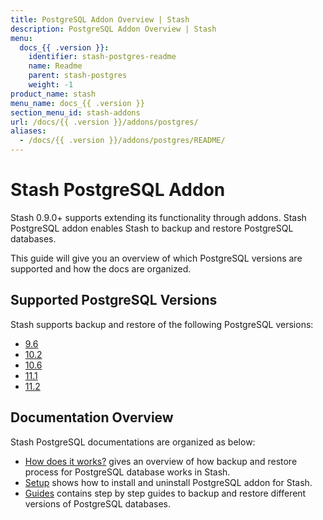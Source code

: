 ```yaml
---
title: PostgreSQL Addon Overview | Stash
description: PostgreSQL Addon Overview | Stash
menu:
  docs_{{ .version }}:
    identifier: stash-postgres-readme
    name: Readme
    parent: stash-postgres
    weight: -1
product_name: stash
menu_name: docs_{{ .version }}
section_menu_id: stash-addons
url: /docs/{{ .version }}/addons/postgres/
aliases:
  - /docs/{{ .version }}/addons/postgres/README/
---
```


# Stash PostgreSQL Addon

Stash 0.9.0+ supports extending its functionality through addons. Stash PostgreSQL addon enables Stash to backup and restore PostgreSQL databases.

This guide will give you an overview of which PostgreSQL versions are supported and how the docs are organized.

## Supported PostgreSQL Versions

Stash supports backup and restore of the following PostgreSQL versions:

- [9.6](/docs/addons/postgres/guides/9.6/standalone.md)
- [10.2](/docs/addons/postgres/guides/10.2/standalone.md)
- [10.6](/docs/addons/postgres/guides/10.6/standalone.md)
- [11.1](/docs/addons/postgres/guides/11.1/standalone.md)
- [11.2](/docs/addons/postgres/guides/11.2/standalone.md)

## Documentation Overview

Stash PostgreSQL documentations are organized as below:

- [How does it works?](/docs/addons/postgres/overview.md) gives an overview of how backup and restore process for PostgreSQL database works in Stash.
- [Setup](/docs/addons/postgres/setup/install.md) shows how to install and uninstall PostgreSQL addon for Stash.
- [Guides](/docs/addons/postgres/guides/11.2/standalone.md) contains step by step guides to backup and restore different versions of PostgreSQL databases.

